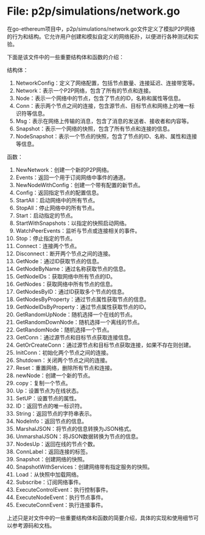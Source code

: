 # File: p2p/simulations/network.go

在go-ethereum项目中，p2p/simulations/network.go文件定义了模拟P2P网络的行为和结构。它允许用户创建和模拟自定义的网络拓扑，以便进行各种测试和实验。

下面是该文件中的一些重要结构体和函数的介绍：

结构体：
1. NetworkConfig：定义了网络配置，包括节点数量、连接延迟、连接带宽等。
2. Network：表示一个P2P网络，包含了所有的节点和连接。
3. Node：表示一个网络中的节点，包含了节点的ID，名称和属性等信息。
4. Conn：表示两个节点之间的连接，包含源节点、目标节点和网络上的唯一标识符等信息。
5. Msg：表示在网络上传输的消息，包含了消息的发送者、接收者和内容等。
6. Snapshot：表示一个网络的快照，包含了所有节点和连接的信息。
7. NodeSnapshot：表示一个节点的快照，包含了节点的ID、名称、属性和连接等信息。

函数：
1. NewNetwork：创建一个新的P2P网络。
2. Events：返回一个用于订阅网络中事件的通道。
3. NewNodeWithConfig：创建一个带有配置的新节点。
4. Config：返回指定节点的配置信息。
5. StartAll：启动网络中的所有节点。
6. StopAll：停止网络中的所有节点。
7. Start：启动指定的节点。
8. StartWithSnapshots：以指定的快照启动网络。
9. WatchPeerEvents：监听与节点或连接相关的事件。
10. Stop：停止指定的节点。
11. Connect：连接两个节点。
12. Disconnect：断开两个节点之间的连接。
13. GetNode：通过ID获取节点的信息。
14. GetNodeByName：通过名称获取节点的信息。
15. GetNodeIDs：获取网络中所有节点的ID。
16. GetNodes：获取网络中所有节点的信息。
17. GetNodesByID：通过ID获取多个节点的信息。
18. GetNodesByProperty：通过节点属性获取节点的信息。
19. GetNodeIDsByProperty：通过节点属性获取节点的ID。
20. GetRandomUpNode：随机选择一个在线的节点。
21. GetRandomDownNode：随机选择一个离线的节点。
22. GetRandomNode：随机选择一个节点。
23. GetConn：通过源节点和目标节点获取连接信息。
24. GetOrCreateConn：通过源节点和目标节点获取连接，如果不存在则创建。
25. InitConn：初始化两个节点之间的连接。
26. Shutdown：关闭两个节点之间的连接。
27. Reset：重置网络，删除所有节点和连接。
28. newNode：创建一个新的节点。
29. copy：复制一个节点。
30. Up：设置节点为在线状态。
31. SetUP：设置节点的属性。
32. ID：返回节点的唯一标识符。
33. String：返回节点的字符串表示。
34. NodeInfo：返回节点的信息。
35. MarshalJSON：将节点的信息转换为JSON格式。
36. UnmarshalJSON：将JSON数据转换为节点的信息。
37. NodesUp：返回在线的节点个数。
38. ConnLabel：返回连接的标签。
39. Snapshot：创建网络的快照。
40. SnapshotWithServices：创建网络带有指定服务的快照。
41. Load：从快照中加载网络。
42. Subscribe：订阅网络事件。
43. ExecuteControlEvent：执行控制事件。
44. ExecuteNodeEvent：执行节点事件。
45. ExecuteConnEvent：执行连接事件。

上述只是对文件中的一些重要结构体和函数的简要介绍，具体的实现和使用细节可以参考源码和文档。

